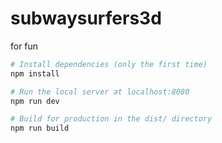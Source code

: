 # subwaysurfers3d
for fun
```bash
# Install dependencies (only the first time)
npm install

# Run the local server at localhost:8080
npm run dev

# Build for production in the dist/ directory
npm run build
```
